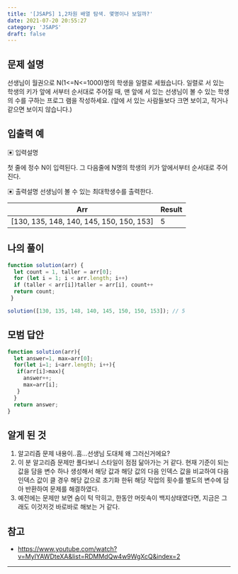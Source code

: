 ```yaml
---
title: '[JSAPS] 1,2차원 배열 탐색. 몇명이나 보일까?'
date: 2021-07-20 20:55:27
category: 'JSAPS'
draft: false
---
```

## 문제 설명

선생님이 월권으로 N(1<=N<=1000)명의 학생을 일렬로 세웠습니다. 일렬로 서 있는 학생의 키가 앞에 서부터 순서대로 주어질 때, 맨 앞에 서 있는 선생님이 볼 수 있는 학생의 수를 구하는 프로그 램을 작성하세요. (앞에 서 있는 사람들보다 크면 보이고, 작거나 같으면 보이지 않습니다.)

## 입출력 예

▣ 입력설명

첫 줄에 정수 N이 입력된다. 그 다음줄에 N명의 학생의 키가 앞에서부터 순서대로 주어진다.

▣ 출력설명
선생님이 볼 수 있는 최대학생수를 출력한다.

| Arr                                      | Result |
| ---------------------------------------- | ------ |
| [130, 135, 148, 140, 145, 150, 150, 153] | 5      |

## 나의 풀이

```javascript
function solution(arr) {         
  let count = 1, taller = arr[0];
  for (let i = 1; i < arr.length; i++) 
  if (taller < arr[i])taller = arr[i], count++
  return count;
 }

solution([130, 135, 148, 140, 145, 150, 150, 153]); // 5
```

## 모범 답안

```javascript
function solution(arr){         
  let answer=1, max=arr[0];
  for(let i=1; i<arr.length; i++){
   if(arr[i]>max){
     answer++;
     max=arr[i];
   }
  }
  return answer;
}
```



## 알게 된 것

1. 알고리즘 문제 내용이..흠...선생님 도대체 왜 그러신거에요? 
2. 이 분 알고리즘 문제만 풀다보니 스타일이 점점 닮아가는 거 같다. 현재 기준이 되는 값을 담을 변수 하나 생성해서 해당 값과 해당 값의 다음 인덱스 값을 비교하여 다음 인덱스 값이 클 경우 해당 값으로 초기화 한뒤 해당 작업의 횟수를 별도의 변수에 담아 반환하여 문제를 해결하였다.
3. 예전에는 문제만 보면 숨이 턱 막히고, 한동안 머릿속이 백지상태였다면, 지금은 그래도 이것저것 바로바로 해보는 거 같다. 

## 참고

* https://www.youtube.com/watch?v=MyIYAWDteXA&list=RDMMdQw4w9WgXcQ&index=2

---

